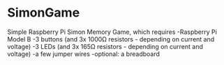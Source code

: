 SimonGame
=========
Simple Raspberry Pi Simon Memory Game, which requires
-Raspberry Pi Model B
-3 buttons (and 3x 1000Ω resistors - depending on current and voltage)
-3 LEDs (and 3x 165Ω resistors - depending on current and voltage)
-a few jumper wires -optional: a breadboard
